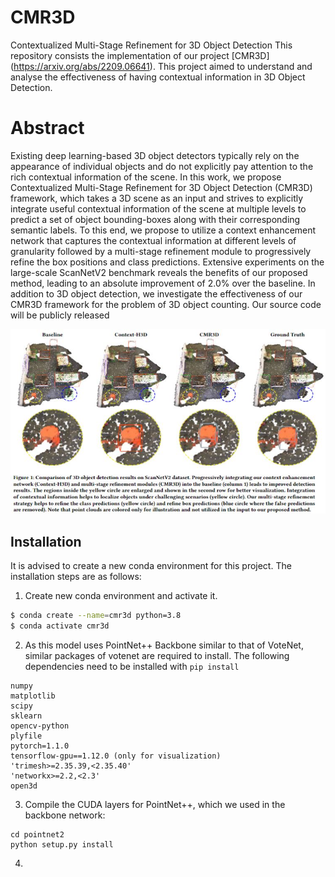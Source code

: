 # CMR3D
Contextualized Multi-Stage Refinement for 3D Object Detection
This repository consists the implementation of our project [CMR3D] (https://arxiv.org/abs/2209.06641). This project aimed to understand and analyse the effectiveness of having contextual information in 3D Object Detection.

# Abstract

Existing deep learning-based 3D object detectors typically rely
on the appearance of individual objects and do not explicitly pay
attention to the rich contextual information of the scene. In this
work, we propose Contextualized Multi-Stage Refinement for 3D
Object Detection (CMR3D) framework, which takes a 3D scene
as an input and strives to explicitly integrate useful contextual
information of the scene at multiple levels to predict a set of object
bounding-boxes along with their corresponding semantic labels. To
this end, we propose to utilize a context enhancement network that
captures the contextual information at different levels of granularity
followed by a multi-stage refinement module to progressively refine
the box positions and class predictions. Extensive experiments on
the large-scale ScanNetV2 benchmark reveals the benefits of our
proposed method, leading to an absolute improvement of 2.0% over
the baseline. In addition to 3D object detection, we investigate the
effectiveness of our CMR3D framework for the problem of 3D object
counting. Our source code will be publicly released


![CMR3D](utils/CMR3D.JPG)

## Installation
It is advised to create a new conda environment for this project. The installation steps are as follows:
1. Create new conda environment and activate it.
```bash
$ conda create --name=cmr3d python=3.8
$ conda activate cmr3d
```
2. As this model uses PointNet++ Backbone similar to that of VoteNet, similar packages of votenet are required to install. The following dependencies need to be installed with ```pip install```

```
numpy
matplotlib
scipy
sklearn
opencv-python
plyfile
pytorch=1.1.0
tensorflow-gpu==1.12.0 (only for visualization)
'trimesh>=2.35.39,<2.35.40'
'networkx>=2.2,<2.3'
open3d
```

3. Compile the CUDA layers for PointNet++, which we used in the backbone network:

```
cd pointnet2
python setup.py install
```
4. 
